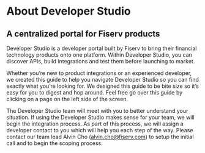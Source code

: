 # About Developer Studio
## A centralized portal for Fiserv products
Developer Studio is a developer portal built by Fiserv to bring their financial technology products onto one platform. Within Developer Studio, you can discover APIs, build integrations and test them before launching to market. 

Whether you’re new to product integrations or an experienced developer, we created this guide to help you navigate Developer Studio so you can find exactly what you’re looking for. We designed this guide to be bite size so it’s easy for you to digest and hop around. Feel free go over this guide by clicking on a page on the left side of the screen.

The Developer Studio team will meet with you to better understand your situation. If using the Developer Studio makes sense for your team, we will begin the integration process. As part of this process, we will assign a developer contact to you which will help you each step of the way. Please contact our team lead Alvin Cho (alvin.cho@fiserv.com) to setup the initial call and to begin the scoping process.